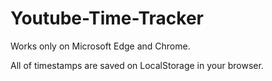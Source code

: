 ﻿# Youtube-Time-Tracker

Works only on Microsoft Edge and Chrome.

All of timestamps are saved on LocalStorage in your browser.
